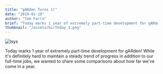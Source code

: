 ```yaml
---
title: "gARden Turns 1!"
date: "2019-01-19"
author: "Tom Farro"
brief: "Today marks 1 year of extremely part-time development for gARden!"
thumbnail: "/assets/birthday_1.png"
---
```


![lsys](../assets/assets/birthday_1.png)

Today marks 1 year of extremely part-time development for gARden! While it's definitely hard to maintain a steady trend of progress in addition to our full-time jobs, we wanted to share some comparisons about how far we've come in a year.

<!--more-->

[garden]: ../games/garden
[contact]: ../about/
